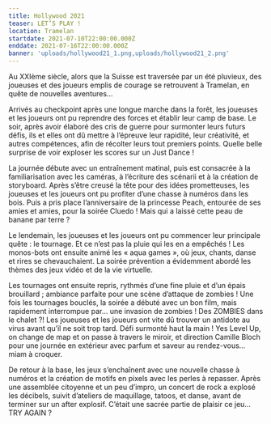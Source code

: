 ```yaml
---
title: Hollywood 2021
teaser: LET’S PLAY !
location: Tramelan
startdate: 2021-07-10T22:00:00.000Z
enddate: 2021-07-16T22:00:00.000Z
banner: 'uploads/hollywood21_1.png,uploads/hollywood21_2.png'
---
```


Au XXIème siècle, alors que la Suisse est traversée par un été pluvieux, des joueuses et des joueurs emplis de courage se retrouvent à Tramelan, en quête de nouvelles aventures…

Arrivés au checkpoint après une longue marche dans la forêt, les joueuses et les joueurs ont pu reprendre des forces et établir leur camp de base. Le soir, après avoir élaboré des cris de guerre pour surmonter leurs futurs défis, ils et elles ont dû mettre à l’épreuve leur rapidité, leur créativité, et autres compétences, afin de récolter leurs tout premiers points. Quelle belle surprise de voir exploser les scores sur un Just Dance !

La journée débute avec un entraînement matinal, puis est consacrée à la familiarisation avec les caméras, à l’écriture des scénarii et à la création de storyboard. Après s’être creusé la tête pour des idées prometteuses, les joueuses et les joueurs ont pu profiter d’une chasse à numéros dans les bois. Puis a pris place l’anniversaire de la princesse Peach, entourée de ses amies et amies, pour la soirée Cluedo ! Mais qui a laissé cette peau de banane par terre ?

Le lendemain, les joueuses et les joueurs ont pu commencer leur principale quête : le tournage. Et ce n’est pas la pluie qui les en a empêchés ! Les monos-bots ont ensuite animé les « aqua games », où jeux, chants, danse et rires se chevauchaient. La soirée prévention a évidemment abordé les thèmes des jeux vidéo et de la vie virtuelle.

Les tournages ont ensuite repris, rythmés d’une fine pluie et d’un épais brouillard ; ambiance parfaite pour une scène d’attaque de zombies ! Une fois les tournages bouclés, la soirée a débuté avec un bon film, mais rapidement interrompue par… une invasion de zombies ! Des ZOMBIES dans le chalet ?! Les joueuses et les joueurs ont vite dû trouver un antidote au virus avant qu’il ne soit trop tard. Défi surmonté haut la main ! Yes Level Up, on change de map et on passe à travers le miroir, et direction Camille Bloch pour une journée en extérieur avec parfum et saveur au rendez-vous… miam à croquer.

De retour à la base, les jeux s’enchaînent avec une nouvelle chasse à numéros et la création de motifs en pixels avec les perles à repasser. Après une assemblée citoyenne et un peu d’impro, un concert de rock a explosé les décibels, suivit d’ateliers de maquillage, tatoos, et danse, avant de terminer sur un after explosif. C’était une sacrée partie de plaisir ce jeu… TRY AGAIN ?
